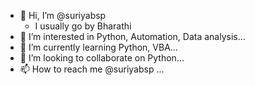 - 👋 Hi, I’m @suriyabsp
  -  I usually go by Bharathi
- 👀 I’m interested in Python, Automation, Data analysis...
- 🌱 I’m currently learning Python, VBA...
- 💞️ I’m looking to collaborate on Python...
- 📫 How to reach me @suriyabsp ...

<!---
suriyabsp/suriyabsp is a ✨ special ✨ repository because its `README.md` (this file) appears on your GitHub profile.
You can click the Preview link to take a look at your changes.
--->

